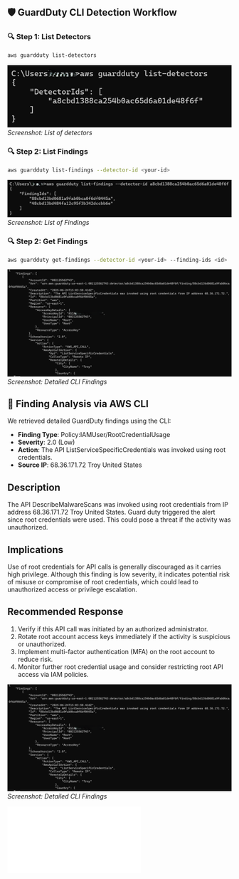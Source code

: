 ## 🛡️ GuardDuty CLI Detection Workflow

### 🔍 Step 1: List Detectors
```bash
aws guardduty list-detectors
```
![List of Detectors](../images/aws-cli-guardduty-detectors.png)
*Screenshot: List of detectors*

### 🔍 Step 2: List Findings

```bash
aws guardduty list-findings --detector-id <your-id>
```
![List of Findings](../images/aws-cli-guardduty-findings-list.png)
*Screenshot: List of Findings*

### 🔍 Step 2: Get Findings

```bash
aws guardduty get-findings --detector-id <your-id> --finding-ids <id>
```
![Get Findings](../images/aws-cli-guardduty-get-findings.png)
*Screenshot: Detailed CLI Findings*

## 🧪 Finding Analysis via AWS CLI

We retrieved detailed GuardDuty findings using the CLI:

- **Finding Type**: Policy:IAMUser/RootCredentialUsage
- **Severity**: 2.0 (Low)
- **Action**: The API ListServiceSpecificCredentials was invoked using root credentials.
- **Source IP**: 68.36.171.72 Troy United States

## Description  
The API DescribeMalwareScans was invoked using root credentials from IP address 68.36.171.72 Troy United States. Guard duty triggered the alert since root credentials were used. This could pose a threat if the activity was unauthorized.


## Implications  
Use of root credentials for API calls is generally discouraged as it carries high privilege. Although this finding is low severity, it indicates potential risk of misuse or compromise of root credentials, which could lead to unauthorized access or privilege escalation.

## Recommended Response  
1. Verify if this API call was initiated by an authorized administrator.  
2. Rotate root account access keys immediately if the activity is suspicious or unauthorized.  
3. Implement multi-factor authentication (MFA) on the root account to reduce risk.  
4. Monitor further root credential usage and consider restricting root API access via IAM policies.

![Guardduty Findings Screenshot](../images/aws-cli-guardduty-get-findings.png)
*Screenshot: Detailed CLI Findings*

![View Detailed Report](../reports/guardduty-findings-25-06-2025.json)

